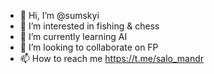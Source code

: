 - 👋 Hi, I’m @sumskyi
- 👀 I’m interested in fishing & chess
- 🌱 I’m currently learning AI
- 💞️ I’m looking to collaborate on FP
- 📫 How to reach me https://t.me/salo_mandr

<!---
sumskyi/sumskyi is a ✨ special ✨ repository because its `README.md` (this file) appears on your GitHub profile.
You can click the Preview link to take a look at your changes.
--->

